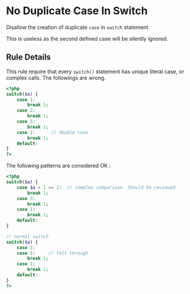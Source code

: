 <!-- Good Practices -->
# No Duplicate Case In Switch

Disallow the creation of duplicate `case` in `switch` statement. 

This is useless as the second defined case will be silently ignored.

## Rule Details

This rule require that every `switch()` statement has unique literal case, or complex calls. The followings are wrong. 

```php
<?php
switch($a) {
	case 1: 
		break 1;
	case 2: 
		break 1;
	case 3: 
		break 1;
	case 1:      // double case
		break 1;
	default:	
}
?>
```

The following patterns are considered OK :

```php
<?php
switch($a) {
	case $a + 1 == 2:  // complex comparison. Should be reviewed
		break 1;
	case 3: 
		break 1;
	case 1: 
		break 1;
	default:	
}

// normal switch
switch($a) {
	case 2:
	case 3:     // fall through
		break 1;
	case 1: 
		break 1;
	default:	
}
?>
```
<!--
### Options

## When Not To Use It

If default is not always necessary, you may disable this rule.
-->